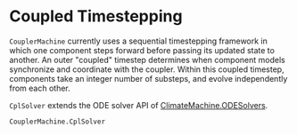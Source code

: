 # Coupled Timestepping

`CouplerMachine` currently uses a sequential timestepping framework in which one
component steps forward before passing its updated state to another. An outer
"coupled" timestep determines when component models synchronize and coordinate
with the coupler. Within this coupled timestep, components take an integer number
of substeps, and evolve independently from each other.

`CplSolver` extends the ODE solver API of
[ClimateMachine.ODESolvers](https://clima.github.io/ClimateMachine.jl/latest/APIs/Numerics/ODESolvers/ODESolvers/).

```@docs
CouplerMachine.CplSolver
```